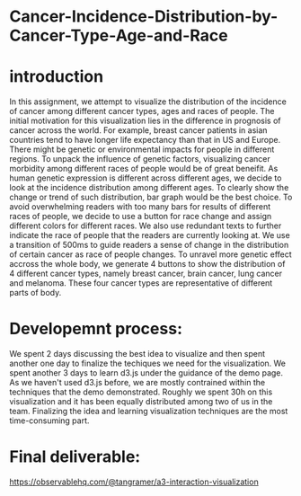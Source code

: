# Cancer-Incidence-Distribution-by-Cancer-Type-Age-and-Race
# introduction
In this assignment, we attempt to visualize the distribution of the incidence of cancer among different cancer types, ages and races of people. The initial motivation for this visualization lies in the difference in prognosis of cancer across the world. For example, breast cancer patients in asian countries tend to have longer life expectancy than that in US and Europe. There might be genetic or environmental impacts for people in different regions. To unpack the influence of genetic factors, visualizing cancer morbidity among different races of people would be of great beneifit. As human genetic expression is different across different ages, we decide to look at the incidence distribution among different ages. To clearly show the change or trend of such distribution, bar graph would be the best choice. To avoid overwhelming readers with too many bars for results of different races of people, we decide to use a button for race change and assign different colors for different races. We also use redundant texts to further indicate the race of people that the readers are currently looking at. We use a transition of 500ms to guide readers a sense of change in the distribution of certain cancer as race of people changes. To unravel more genetic effect accross the whole body, we generate 4 buttons to show the distribution of 4 different cancer types, namely breast cancer, brain cancer, lung cancer and melanoma. These four cancer types are representative of different parts of body. 
# Developemnt process:
We spent 2 days discussing the best idea to visualize and then spent another one day to finalize the techiques we need for the visualization. We spent another 3 days to learn d3.js under the guidance of the demo page. As we haven't used d3.js before, we are mostly contrained within the techniques that the demo demonstrated. Roughly we spent 30h on this visualization and it has been equally distributed among two of us in the team. Finalizing the idea and learning visualization techniques are the most time-consuming part.
# Final deliverable:
https://observablehq.com/@tangramer/a3-interaction-visualization
